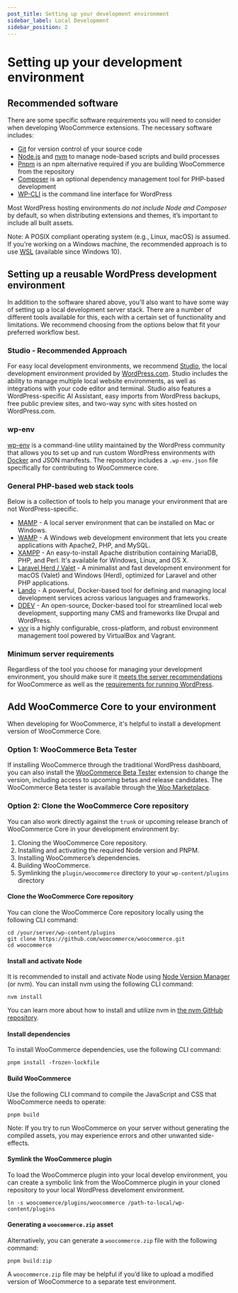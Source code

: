 ```yaml
---
post_title: Setting up your development environment
sidebar_label: Local Development
sidebar_position: 2
---
```


# Setting up your development environment

## Recommended software

There are some specific software requirements you will need to consider when developing WooCommerce extensions. The necessary software includes:

* [Git](https://git-scm.com/) for version control of your source code  
* [Node.js](https://nodejs.org/) and [nvm](https://github.com/nvm-sh/nvm/blob/master/README.md) to manage node-based scripts and build processes  
* [Pnpm](https://pnpm.io/) is an npm alternative required if you are building WooCommerce from the repository  
* [Composer](https://getcomposer.org/) is an optional dependency management tool for PHP-based development  
* [WP-CLI](http://wp-cli.org/) is the command line interface for WordPress

Most WordPress hosting environments *do not include Node and Composer* by default, so when distributing extensions and themes, it’s important to include all built assets.

Note: A POSIX compliant operating system (e.g., Linux, macOS) is assumed. If you're working on a Windows machine, the recommended approach is to use [WSL](https://learn.microsoft.com/en-us/windows/wsl/install) (available since Windows 10).

## Setting up a reusable WordPress development environment

In addition to the software shared above, you'll also want to have some way of setting up a local development server stack. There are a number of different tools available for this, each with a certain set of functionality and limitations. We recommend choosing from the options below that fit your preferred workflow best.

### Studio - Recommended Approach

For easy local development environments, we recommend [Studio](https://developer.wordpress.com/studio/), the local development environment provided by [WordPress.com](https://developer.wordpress.com). Studio includes the ability to manage multiple local website environments, as well as integrations with your code editor and terminal. Studio also features a WordPress-specific AI Assistant, easy imports from WordPress backups, free public preview sites, and two-way sync with sites hosted on WordPress.com.

### wp-env

[wp-env](https://developer.wordpress.org/block-editor/reference-guides/packages/packages-env/) is a command-line utility maintained by the WordPress community that allows you to set up and run custom WordPress environments with [Docker](https://www.docker.com/) and JSON manifests. The repository includes a `.wp-env.json` file specifically for contributing to WooCommerce core.

### General PHP-based web stack tools

Below is a collection of tools to help you manage your environment that are not WordPress-specific.

* [MAMP](https://www.mamp.info/en/mac/) - A local server environment that can be installed on Mac or Windows.  
* [WAMP](https://www.wampserver.com/en/) - A Windows web development environment that lets you create applications with Apache2, PHP, and MySQL.  
* [XAMPP](https://www.apachefriends.org/index.html) - An easy-to-install Apache distribution containing MariaDB, PHP, and Perl. It's available for Windows, Linux, and OS X.  
* [Laravel Herd / Valet](https://herd.laravel.com/) - A minimalist and fast development environment for macOS (Valet) and Windows (Herd), optimized for Laravel and other PHP applications.
* [Lando](https://lando.dev/) - A powerful, Docker-based tool for defining and managing local development services across various languages and frameworks.
* [DDEV](https://ddev.com/) - An open-source, Docker-based tool for streamlined local web development, supporting many CMS and frameworks like Drupal and WordPress.
* [vvv](https://varyingvagrantvagrants.org/) is a highly configurable, cross-platform, and robust environment management tool powered by VirtualBox and Vagrant. 

### Minimum server requirements

Regardless of the tool you choose for managing your development environment, you should make sure it [meets the server recommendations](https://woocommerce.com/document/server-requirements/?utm_source=wooextdevguide) for WooCommerce as well as the [requirements for running WordPress](https://wordpress.org/about/requirements/).

## Add WooCommerce Core to your environment

When developing for WooCommerce, it's helpful to install a development version of WooCommerce Core.

### Option 1: WooCommerce Beta Tester

If installing WooCommerce through the traditional WordPress dashboard, you can also install the [WooCommerce Beta Tester](/docs/contribution/testing/beta-testing) extension to change the version, including access to upcoming betas and release candidates. The WooCommerce Beta tester is available through the[ Woo Marketplace](https://woocommerce.com/marketplace). 

### Option 2: Clone the WooCommerce Core repository

You can also work directly against the `trunk` or upcoming release branch of WooCommerce Core in your development environment by:

1. Cloning the WooCommerce Core repository.  
2. Installing and activating the required Node version and PNPM.  
3. Installing WooCommerce’s dependencies.  
4. Building WooCommerce.  
5. Symlinking the `plugin/woocommerce` directory to your `wp-content/plugins` directory

#### Clone the WooCommerce Core repository

You can clone the WooCommerce Core repository locally using the following CLI command:

```shell
cd /your/server/wp-content/plugins
git clone https://github.com/woocommerce/woocommerce.git
cd woocommerce
```

#### Install and activate Node

It is recommended to install and activate Node using [Node Version Manager](https://github.com/nvm-sh/nvm) (or nvm). You can install nvm using the following CLI command:

```shell
nvm install
```

You can learn more about how to install and utilize nvm in [the nvm GitHub repository](https://github.com/nvm-sh/nvm?tab=readme-ov-file#intro).

#### Install dependencies

To install WooCommerce dependencies, use the following CLI command:

```shell
pnpm install -frozen-lockfile
```

#### Build WooCommerce

Use the following CLI command to compile the JavaScript and CSS that WooCommerce needs to operate:

```shell
pnpm build
```

Note: If you try to run WooCommerce on your server without generating the compiled assets, you may experience errors and other unwanted side-effects.

#### Symlink the WooCommerce plugin 

To load the WooCommerce plugin into your local develop environment, you can create a symbolic link from the WooCommerce plugin in your cloned repository to your local WordPress develoment environment.

```shell
ln -s woocommerce/plugins/woocommerce /path-to-local/wp-content/plugins
```

#### Generating a `woocommerce.zip` asset

Alternatively, you can generate a `woocommerce.zip` file with the following command:

```shell
pnpm build:zip
```

A `woocommerce.zip` file may be helpful if you’d like to upload a modified version of WooCommerce to a separate test environment.
